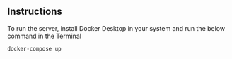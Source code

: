 ## Instructions 

To run the server, install Docker Desktop in your system and run the below command in the Terminal

```
docker-compose up
```